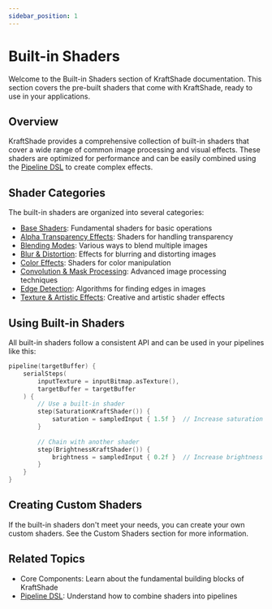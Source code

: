 ```yaml
---
sidebar_position: 1
---
```


# Built-in Shaders

Welcome to the Built-in Shaders section of KraftShade documentation. This section covers the pre-built shaders that come with KraftShade, ready to use in your applications.

## Overview

KraftShade provides a comprehensive collection of built-in shaders that cover a wide range of common image processing and visual effects. These shaders are optimized for performance and can be easily combined using the [Pipeline DSL](../pipeline-dsl) to create complex effects.

## Shader Categories

The built-in shaders are organized into several categories:

- [Base Shaders](./base-shaders): Fundamental shaders for basic operations
- [Alpha Transparency Effects](./alpha-transparency-effects): Shaders for handling transparency
- [Blending Modes](./blending-modes): Various ways to blend multiple images
- [Blur & Distortion](./blur-distortion): Effects for blurring and distorting images
- [Color Effects](./color-effects): Shaders for color manipulation
- [Convolution & Mask Processing](./convolution-mask-processing): Advanced image processing techniques
- [Edge Detection](./edge-detection): Algorithms for finding edges in images
- [Texture & Artistic Effects](./texture-artistic-effects): Creative and artistic shader effects

## Using Built-in Shaders

All built-in shaders follow a consistent API and can be used in your pipelines like this:

```kotlin
pipeline(targetBuffer) {
    serialSteps(
        inputTexture = inputBitmap.asTexture(),
        targetBuffer = targetBuffer
    ) {
        // Use a built-in shader
        step(SaturationKraftShader()) {
            saturation = sampledInput { 1.5f }  // Increase saturation by 50%
        }
        
        // Chain with another shader
        step(BrightnessKraftShader()) {
            brightness = sampledInput { 0.2f }  // Increase brightness by 20%
        }
    }
}
```

## Creating Custom Shaders

If the built-in shaders don't meet your needs, you can create your own custom shaders. See the Custom Shaders section for more information.

## Related Topics

- Core Components: Learn about the fundamental building blocks of KraftShade
- [Pipeline DSL](../pipeline-dsl): Understand how to combine shaders into pipelines